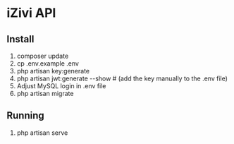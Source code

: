 # iZivi API

## Install
1. composer update
2. cp .env.example .env
3. php artisan key:generate
4. php artisan jwt:generate --show # (add the key manually to the .env file)
5. Adjust MySQL login in .env file
6. php artisan migrate

## Running
1. php artisan serve